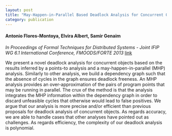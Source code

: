 ```yaml
---
layout: post
title: "May-Happen-in-Parallel Based Deadlock Analysis for Concurrent Objects"
category: publication
---
```

#### Antonio Flores-Montoya, Elvira Albert, Samir Genaim
*In Proceedings of Formal Techniques for Distributed Systems - Joint IFIP WG 6.1
International Conference, FMOODS/FORTE 2013*  [link](http://rdcu.be/vlku)

We present a novel deadlock analysis for concurrent objects based on the results inferred by a points-to analysis and a may-happen-in-parallel (MHP) analysis. Similarly to other analysis, we build a dependency graph such that the absence of cycles in the graph ensures deadlock freeness. An MHP analysis provides an over-approximation of the pairs of program points that may be running in parallel. The crux of the method is that the analysis integrates the MHP information within the dependency graph in order to discard unfeasible cycles that otherwise would lead to false positives. We argue that our analysis is more precise and/or efficient than previous proposals for deadlock analysis of concurrent objects. As regards accuracy, we are able to handle cases that other analyses have pointed out as challenges. As regards efficiency, the complexity of our deadlock analysis is polynomial.